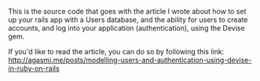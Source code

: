 This is the source code that goes with the article I wrote about how to set up your rails app with a Users database, and the ability for users to create accounts, and log into your application (authentication), using the Devise gem.

If you'd like to read the article, you can do so by following this link:
http://agasmi.me/posts/modelling-users-and-authentication-using-devise-in-ruby-on-rails